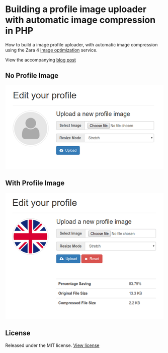 # Building a profile image uploader with automatic image compression in PHP

How to build a image profile uploader, with automatic image compression using the Zara 4 [image optimization](https://zara4.com) service.

View the accompanying
[blog post](https://blog.zara4.com/building-a-profile-image-uploader-with-automatic-image-compression-in-php)


## No Profile Image
![No Image Screenshot](img/screenshot-01.png)


## With Profile Image
![With Image Screenshot](img/screenshot-02.png)


## License
Released under the MIT license. [View license](LICENSE)